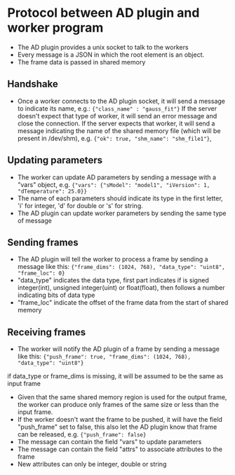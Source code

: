 # Protocol between AD plugin and worker program
- The AD plugin provides a unix socket to talk to the workers
- Every message is a JSON in which the root element is an object.
- The frame data is passed in shared memory

## Handshake
- Once a worker connects to the AD plugin socket, it will send a message to
  indicate its name, e.g.: `{"class_name" : "gauss_fit"}`
  If the server doesn't expect that type of worker, it will send an error
  message and close the connection.
  If the server expects that worker, it will send a message indicating the name
  of the shared memory file (which will be present in /dev/shm), e.g.
  `{"ok": true, "shm_name": "shm_file1"}`,

## Updating parameters
- The worker can update AD parameters by sending a message with a "vars" object,
  e.g. `{"vars": {"sModel": "model1", "iVersion": 1, "dTemperature": 25.0}}`
- The name of each parameters should indicate its type in the first letter,
  'i' for integer, 'd' for double or 's' for string.
- The AD plugin can update worker parameters by sending the same type of message

## Sending frames
- The AD plugin will tell the worker to process a frame by sending a message
  like this:
`{"frame_dims": (1024, 768), "data_type": "uint8", "frame_loc": 0}`
- "data\_type" indicates the data type, first part indicates if is signed
integer(int), unsigned integer(uint) or float(float), then follows a number
indicating bits of data type
- "frame\_loc" indicate the offset of the frame data from the start of shared
memory

## Receiving frames
- The worker will notify the AD plugin of a frame by sending a message
 like this:
`{"push_frame": true, "frame_dims": (1024, 768), "data_type": "uint8"}`

if data\_type or frame\_dims is missing, it will be assumed to be the same
as input frame
- Given that the same shared memory region is used for the output frame, the
worker can produce only frames of the same size or less than the input frame.
- If the worker doesn't want the frame to be pushed, it will have the field
"push\_frame" set to false, this also let the AD plugin know that frame
can be released, e.g.
`{"push_frame": false}`
- The message can contain the field "vars" to update parameters
- The message can contain the field "attrs" to associate attributes to the frame
- New attributes can only be integer, double or string

